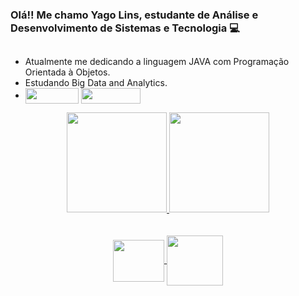 ### Olá!! Me chamo Yago Lins, estudante de Análise e Desenvolvimento de Sistemas e Tecnologia 💻
##
- Atualmente me dedicando a linguagem JAVA com Programação Orientada à Objetos.
- Estudando Big Data and Analytics.
- <div>  <a href = "mailto:linsyago1@gmail.com"><img align="center" height="25" width="85" src="https://img.shields.io/badge/-Gmail-%23333?style=for-the-badge&logo=gmail&logoColor=white" target="_blank"></a> <a href="https://www.linkedin.com/in/yago-alves-216813186/" target="_blank"><img align="center" height="25" width="95" src="https://img.shields.io/badge/-LinkedIn-%230077B5?style=for-the-badge&logo=linkedin&logoColor=white" target="_blank"></a>
  </div> 
  
 <div align="center">
    <a href="https://github.com/YagoLinsOA">
    <img height="160em" src="https://github-readme-stats.vercel.app/api?username=YagoLinsOA&show_icons=true&theme=vue-dark&include_all_commits=true&count_private=false"/>
    <img height="160em" src="https://github-readme-stats.vercel.app/api/top-langs/?username=YagoLinsOA&layout=compact&langs_count=7&theme=vue-dark"/>
 </div></br>
 <div align="center" style="display: inline_block"><br>
    <img align="center" height="67" width="82" src="https://cdn.jsdelivr.net/gh/devicons/devicon/icons/csharp/csharp-line.svg" />
    <img align="center" height="80" width="90" src="https://cdn.jsdelivr.net/gh/devicons/devicon/icons/java/java-original-wordmark.svg" />
  </div>
